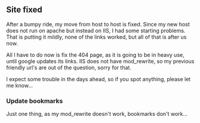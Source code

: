 <article><h2>Site fixed</h2><p>After a bumpy ride, my move from host to host is fixed. Since my new host does not run on apache but instead on IIS, I had some starting problems. That is putting it mildly, none of the links worked, but all of that is after us now.</p><p>All I have to do now is fix the 404 page, as it is going to be in heavy use, until google updates its links. IIS does not have mod_rewrite, so my previous friendly url's are out of the question, sorry for that.</p><p>I expect some trouble in the days ahead, so if you spot anything, please let me know...</p><h3>Update bookmarks</h3><p>Just one thing, as my mod_rewrite doesn't work, bookmarks don't work...</p></article>
